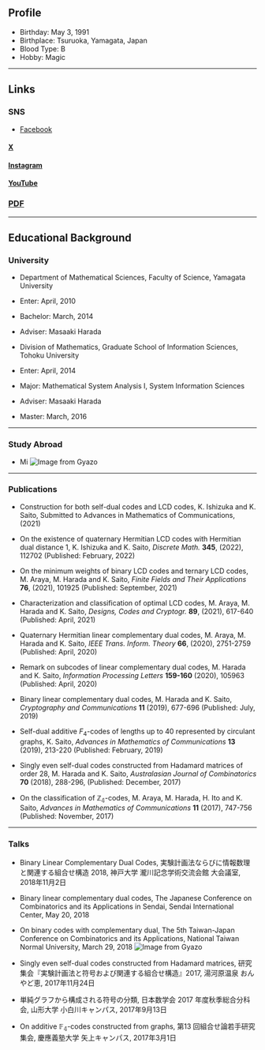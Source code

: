 <script type="text/javascript" async src="https://cdnjs.cloudflare.com/ajax/libs/mathjax/2.7.7/MathJax.js?config=TeX-MML-AM_CHTML">
</script>
<script type="text/x-mathjax-config">
 MathJax.Hub.Config({
 tex2jax: {
 inlineMath: [['$', '$'] ],
 displayMath: [ ['$$','$$'], ["\\[","\\]"] ]
 }
 });
</script>

 
## Profile
- Birthday: May 3, 1991
- Birthplace: Tsuruoka, Yamagata, Japan
- Blood Type: B
- Hobby: Magic

---

## Links
### SNS
 - [Facebook](https://www.facebook.com/profile.php/?id=100004925310388)

#### [X](https://twitter.com/ksaito495)

#### [Instagram](https://www.instagram.com/ksaito6174/)

#### [YouTube](https://m.youtube.com/@kensaito4606/featured)

### [PDF](https://www.dropbox.com/scl/fi/rli0f0yxkzy6sjxovw41n/20230510_cv_ksaito-2.pdf?rlkey=l1au6s5e4w3wahkhdntp63ik6&dl=0)

---

## Educational Background
### University 
- Department of Mathematical Sciences, Faculty of Science, Yamagata University
 - Enter: April, 2010
 - Bachelor: March, 2014
 - Adviser: Masaaki Harada

- Division of Mathematics, Graduate School of Information Sciences, Tohoku University
 - Enter: April, 2014
 - Major: Mathematical System Analysis I, System Information Sciences
 - Adviser: Masaaki Harada
 - Master: March, 2016

---

### Study Abroad
- Mi
![Image from Gyazo](https://i.gyazo.com/e2226fc0e56cd355c9eafc823ec3a29f.jpg)

---

### Publications
- Construction for both self-dual codes and LCD codes, K. Ishizuka and K. Saito, Submitted to Advances in Mathematics of Communications, (2021)

- On the existence of quaternary Hermitian LCD codes with Hermitian dual distance 1, K. Ishizuka and K. Saito, *Discrete Math.* **345**, (2022), 112702 (Published: February, 2022)

- On the minimum weights of binary LCD codes and ternary LCD codes, M. Araya, M. Harada and K. Saito, *Finite Fields and Their Applications* **76**, (2021), 101925 (Published: September, 2021)

- Characterization and classification of optimal LCD codes, M. Araya, M. Harada and K. Saito, *Designs, Codes and Cryptogr.* **89**, (2021), 617-640 (Published: April, 2021)

- Quaternary Hermitian linear complementary dual codes, M. Araya, M. Harada and K. Saito, *IEEE Trans. Inform. Theory* **66**, (2020), 2751-2759 (Published: April, 2020)

- Remark on subcodes of linear complementary dual codes, M. Harada and K. Saito, *Information Processing Letters* **159-160** (2020), 105963 (Published: April, 2020)

- Binary linear complementary dual codes, M. Harada and K. Saito, *Cryptography and Communications* **11** (2019), 677-696 (Published: July, 2019)

- Self-dual additive $F_4$-codes of lengths up to 40 represented by circulant graphs, K. Saito, *Advances in Mathematics of Communications* **13** (2019), 213-220 (Published: February, 2019)

- Singly even self-dual codes constructed from Hadamard matrices of order 28, M. Harada and K. Saito, *Australasian Journal of Combinatorics* **70** (2018), 288-296, (Published: December, 2017)

- On the classification of $\mathbb{Z_4}$-codes, M. Araya, M. Harada, H. Ito and K. Saito, *Advances in Mathematics of Communications* **11** (2017), 747-756 (Published: November, 2017)

---

### Talks
- Binary Linear Complementary Dual Codes, 実験計画法ならびに情報数理と関連する組合せ構造 2018, 神戸大学 瀧川記念学術交流会館 大会議室, 2018年11月2日

- Binary linear complementary dual codes, The Japanese Conference on Combinatorics and its Applications
in Sendai, Sendai International Center, May 20, 2018

- On binary codes with complementary dual, The 5th Taiwan-Japan Conference on Combinatorics and its Applications, National Taiwan Normal University, March 29, 2018
![Image from Gyazo](https://i.gyazo.com/247b5847bc8c2d1d6b27cdbb742195b6.jpg)

- Singly even self-dual codes constructed from Hadamard matrices, 研究集会『実験計画法と符号および関連する組合せ構造』2017, 湯河原温泉 おんやど恵, 2017年11月24日

- 単純グラフから構成される符号の分類, 日本数学会 2017 年度秋季総合分科会, 山形大学 小白川キャンパス, 2017年9月13日

- On additive $\mathbb{F_4}$-codes constructed from graphs, 第13 回組合せ論若手研究集会, 慶應義塾大学 矢上キャンパス, 2017年3月1日
